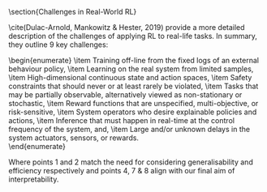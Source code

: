 \section{Challenges in Real-World RL}
 
 \cite(Dulac-Arnold, Mankowitz \& Hester, 2019) provide a more detailed description of the challenges of applying RL to real-life tasks. In summary, they outline 9 key challenges:

\begin{enumerate}
     \item Training off-line from the fixed logs of an external behaviour policy, 
     \item Learning on the real system from limited samples,
     \item High-dimensional continuous state and action spaces, 
     \item Safety constraints that should never or at least rarely be violated, 
     \item Tasks that may be partially observable, alternatively viewed as non-stationary or stochastic, 
     \item Reward functions that are unspecified, multi-objective, or risk-sensitive, 
     \item System operators who desire explainable policies and actions,
     \item Inference that must happen in real-time at the control frequency of the system, and, 
     \item Large and/or unknown delays in the system actuators, sensors, or rewards.    
 \end{enumerate}

Where points 1 and 2 match the need for considering generalisability and efficiency respectively and points 4, 7 \& 8 align with our final aim of interpretability.
